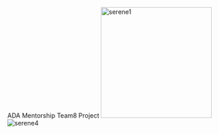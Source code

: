 ADA Mentorship Team8 Project
<img width="250" alt="serene1" src="https://github.com/user-attachments/assets/91daf173-889b-426a-b7d1-2a5a2cdecd79">
![serene4](https://github.com/user-attachments/assets/4e65263d-2f1a-4f93-ab5f-868e0975807b)
